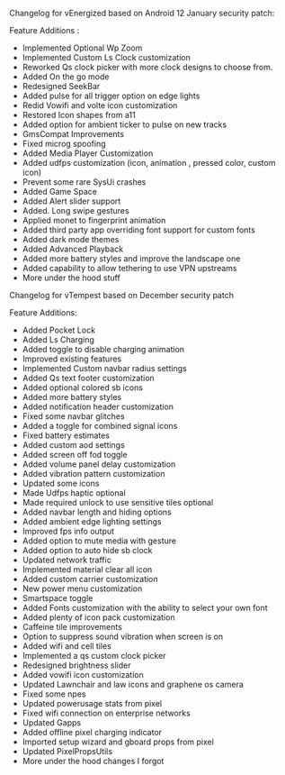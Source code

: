Changelog for vEnergized based on Android 12 January security patch:

Feature Additions :

- Implemented Optional Wp Zoom
- Implemented Custom Ls Clock customization
- Reworked Qs clock picker with more clock designs to choose from.
- Added On the go mode
- Redesigned SeekBar
- Added pulse for all trigger option on edge lights 
- Redid Vowifi and volte icon customization
- Restored Icon shapes from a11
- Added option for ambient ticker to pulse on new tracks
- GmsCompat Improvements
- Fixed microg spoofing
- Added Media Player Customization
- Added udfps customization (icon, animation , pressed color, custom icon)
- Prevent some rare SysUi crashes
- Added Game Space 
- Added Alert slider support
- Added. Long swipe gestures
- Applied monet to fingerprint animation
- Added third party app overriding font  support for custom fonts
- Added dark mode themes
- Added Advanced Playback
- Added more battery styles and improve the landscape one
- Added capability to allow tethering to use VPN upstreams
- More under the hood stuff

Changelog for vTempest based on December security patch

Feature Additions: 
- Added Pocket Lock
- Added Ls Charging
- Added toggle to disable charging animation
- Improved existing features 
- Implemented Custom navbar radius settings
- Added Qs text footer customization
- Added optional colored sb icons
- Added more battery styles
- Added notification header customization
- Fixed some navbar glitches
- Added a toggle for combined signal icons 
- Fixed battery estimates
- Added custom aod settings 
- Added screen off fod toggle 
- Added volume panel delay customization
- Added vibration pattern customization
- Updated some icons 
- Made Udfps haptic optional
- Made required unlock to use sensitive tiles optional
- Added navbar length and hiding options
- Added ambient edge lighting settings 
- Improved fps info output
- Added option to mute media with gesture
- Added option to auto hide sb clock
- Updated network traffic
- Implemented material clear all icon
- Added custom carrier customization
- New power menu customization
- Smartspace toggle 
- Added Fonts customization with the ability to select your own font
- Added plenty of icon pack customization 
- Caffeine tile improvements
- Option to suppress sound vibration when screen is on
- Added wifi and cell tiles
- Implemented a qs custom clock picker 
- Redesigned brightness slider 
- Added vowifi icon customization
- Updated Lawnchair and law icons and graphene os camera
- Fixed some npes
- Updated powerusage stats from pixel 
- Fixed wifi connection on enterprise networks
- Updated Gapps
- Added offline pixel charging indicator
- Imported setup wizard and gboard props from pixel
- Updated PixelPropsUtils
- More under the hood changes I forgot

